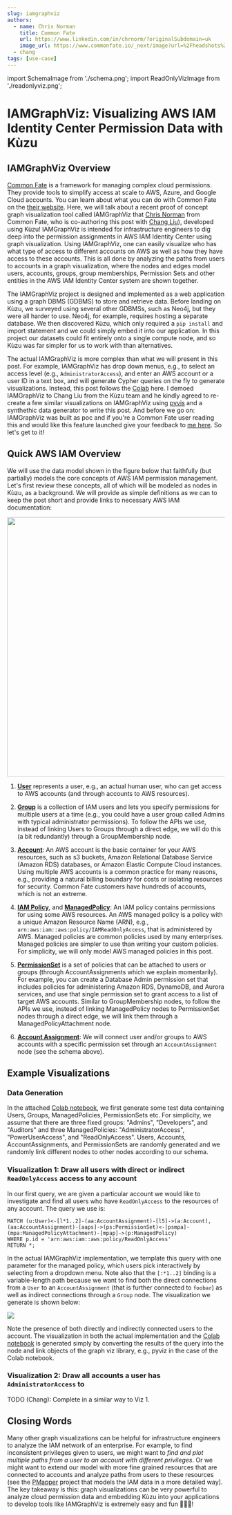 ```yaml
---
slug: iamgraphviz
authors: 
  - name: Chris Norman
    title: Common Fate
    url: https://www.linkedin.com/in/chrnorm/?originalSubdomain=uk
    image_url: https://www.commonfate.io/_next/image?url=%2Fheadshots%2Fchris.jpg&w=3840&q=75
  - chang
tags: [use-case]
---
```

import SchemaImage from './schema.png';
import ReadOnlyVizImage from './readonlyviz.png';

# IAMGraphViz: Visualizing AWS IAM Identity Center Permission Data with Kùzu

## IAMGraphViz Overview

[Common Fate](https://www.commonfate.io/)  is a framework for managing complex cloud permissions. 
They provide tools to simplify access at scale to AWS, Azure, and Google Cloud accounts. 
You can learn about what you can do with Common Fate on the [their website](https://www.commonfate.io/). 
Here, we will talk about a recent proof of concept graph visualization tool called IAMGraphViz that 
[Chris Norman](https://www.linkedin.com/in/chrnorm/?originalSubdomain=uk) from Common Fate, 
who is co-authoring this post with [Chang Liu](https://www.linkedin.com/in/mewim/)), developed using Kùzu! 
IAMGraphViz is intended for infrastructure engineers to dig deep into the permission assignments 
in AWS IAM Identity Center using graph visualization. Using IAMGraphViz, 
one can easily visualize who has what type of access to different accounts on AWS 
as well as how they have access to these accounts. This is all done by analyzing the 
paths from users to accounts in a graph visualization, where the nodes and edges model 
users, accounts, groups, group memberships, Permission Sets and other entities in the 
AWS IAM Identity Center system are shown together.

<!--truncate-->

The IAMGraphViz project is designed and implemented as a web application using a graph DBMS (GDBMS) to store and retrieve data. 
Before landing on Kùzu, we surveyed using several other GDBMSs, such as Neo4j, but they were all harder to use. 
Neo4j, for example, requires hosting a separate database. We then discovered Kùzu, which only required a `pip install` and 
import statement and we could simply embed it into our application. In this project our datasets could fit entirely onto a single compute node,
 and so Kùzu was far simpler for us to work with than alternatives.

The actual IAMGraphViz is more complex than what we will present in this post.
For example, IAMGraphViz has drop down menus, e.g., to select an access level (e.g., `AdministratorAccess`), and enter
an AWS account or a user ID in a text box, and will generate Cypher queries on the fly to generate
visualizations. Instead, this post  follows 
the [Colab](https://colab.research.google.com/drive/1DwiXGKkusdZDkra44ifFaKwdkljBSEDl#scrollTo=PJiBfwhw0QYu) here. 
I demoed IAMGraphViz to Chang Liu from the Kùzu team and he kindly agreed to 
re-create a few similar visualizations on IAMGraphViz using [pyvis](https://pyviz.org/) and a synthethic 
data generator to write this post. And before we go on: IAMGraphViz 
was built as poc and if you're a Common Fate user reading this and would
like this feature launched give your feedback to [me here](mailto:chris@commonfate.io).  So let's get to it!

## Quick AWS IAM Overview

We will use the data model shown in the figure below that faithfully (but partially) models the
core concepts of AWS IAM permission management. Let's first review these concepts, all
of which will be modeled as nodes in Kùzu, as a background.
We will provide as simple definitions as we can to keep the post short and provide links
to necessary AWS IAM documentation: 

<div class="img-center">
<img src={SchemaImage} width="600"/>
</div>

1. **[User](https://docs.aws.amazon.com/IAM/latest/UserGuide/id_users.html)** represents a 
user, e.g., an actual human user, who can get access to AWS accounts (and through accounts to AWS resources).

2. **[Group](https://docs.aws.amazon.com/IAM/latest/UserGuide/id_groups.html)** is a collection of IAM users and lets you specify permissions for multiple users at a time (e.g., you could have a user group called Admins with typical administrator permissions).
To follow the APIs we use, instead of linking Users to Groups through a direct edge, we will do this (a bit redundantly) through a GroupMembership node.

3. **[Account](https://docs.aws.amazon.com/organizations/latest/userguide/orgs_getting-started_concepts.html#account)**: An AWS account is the basic container for your AWS resources, such as s3 buckets,
Amazon Relational Database Service (Amazon RDS) databases, or Amazon Elastic Compute Cloud instances.
Using multiple AWS accounts is a common practice for many reasons, e.g., providing a natural billing boundary for costs or isolating resources for security. Common Fate customers have hundreds of 
accounts, which is not an extreme.

4. **[IAM Policy](https://docs.aws.amazon.com/IAM/latest/UserGuide/access_policies.html)**, and **[ManagedPolicy](https://docs.aws.amazon.com/IAM/latest/UserGuide/access_policies_managed-vs-inline.html#aws-managed-policies)**: An IAM policy contains permissions for using some AWS resources. An AWS managed policy is a policy with a unique Amazon Resource Name (ARN), e.g., `arn:aws:iam::aws:policy/IAMReadOnlyAccess`, that is administered by AWS. Managed policies are common policies used by many enterprises. Managed policies are simpler to use than writing your custom policies. 
For simplicity, we will only model AWS managed policies in this post.

5. **[PermissionSet](https://docs.aws.amazon.com/singlesignon/latest/userguide/permissionsetsconcept.html)** is a set of policies that can be attached to users or groups (through AccountAssignments which we explain momentarily). For example, you can create a Database Admin permission set that includes policies for administering Amazon RDS, DynamoDB, and Aurora services, and use that single permission set to grant access to a list of target AWS accounts. Similar to GroupMembership nodes, to follow the APIs we use, instead of linking ManagedPolicy nodes to PermissionSet nodes through a direct edge, we will link them through a ManagedPolicyAttachment node.

6. **[Account Assignment](https://aws.amazon.com/about-aws/whats-new/2020/09/aws-single-sign-on-adds-account-assignment-apis-and-aws-cloudformation-support-to-automate-multi-account-access-management/)**: We will connect user and/or groups to AWS accounts with a specific permission set through an `AccountAssignment` node (see the schema above). 

## Example Visualizations

### Data Generation
In the attached [Colab notebook](https://colab.research.google.com/drive/1DwiXGKkusdZDkra44ifFaKwdkljBSEDl#scrollTo=PJiBfwhw0QYu), we first generate some test data
containing Users, Groups, ManagedPolicies, PermissionSets etc. For simplicity, we assume that there are three fixed groups: "Admins", "Developers", and "Auditors" and three ManagedPolicies: "AdministratorAccess", "PowerUserAccess", and "ReadOnlyAccess". Users, Accounts, 
AccountAssignments, and PermissionSets are randomly generated and we randomly link different nodes to
other nodes according to our schema.

### Visualization 1: Draw all users with direct or indirect `ReadOnlyAccess` access to any account

In our first query, we are given a particular account we would like to investigate and find
all users who have `ReadOnlyAccess` to the resources of any account. The query we use is:
```
MATCH (u:User)<-[l*1..2]-(aa:AccountAssignment)-[l5]->(a:Account),
(aa:AccountAssignment)-[aaps]->(ps:PermissionSet)<-[psmpa]-(mpa:ManagedPolicyAttachment)-[mpap]->(p:ManagedPolicy)
WHERE p.id = 'arn:aws:iam::aws:policy/ReadOnlyAccess'
RETURN *;
```

In the actual IAMGraphViz implementation, we template this query with one parameter for the managed policy, which users pick interactively by selecting from
a dropdown menu.
Note also that the `[:*1..2]` binding is a variable-length path because we want to find
both the direct connections from a `User` to an `AccountAssignment` (that is further connected to
`foobar`) as well as 
indirect connections through a `Group` node. The visualization we generate is shown below:

<div class="img-center">
<img src={ReadOnlyVizImage}/>
</div>


Note the presence of both directly and indirectly connected users to the account.
The visualization in both the actual implementation and the [Colab notebook](https://colab.research.google.com/drive/1DwiXGKkusdZDkra44ifFaKwdkljBSEDl#scrollTo=PJiBfwhw0QYu) is generated simply 
by converting the results of the query into the node and link objects of the graph viz library,
e.g., pyviz in the case of the Colab notebook.

### Visualization 2: Draw all accounts a user has `AdministratorAccess` to

TODO (Chang): Complete in a similar way to Viz 1.

## Closing Words
Many other graph visualizations can be helpful for infrastructure engineers to analyze the 
IAM network of an enterprise. For example, to find inconsistent privileges given to users,
we might want to *find and plot multiple paths from a user to an account with different privileges*.
Or we might want to extend our model with more fine grained resources that are connected to accounts
and analyze paths from users to these resources (see the [PMapper](https://github.com/nccgroup/PMapper) project that models the IAM data in a more detailed way]. The key takeaway is this: graph visualizations can be very powerful to analyze cloud permission data and embedding Kùzu into your applications
to develop tools like IAMGraphViz is extremely easy and fun 🥳🙌💪!

